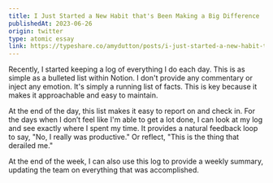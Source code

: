 ```yaml
---
title: I Just Started a New Habit that's Been Making a Big Difference
publishedAt: 2023-06-26
origin: twitter
type: atomic essay
link: https://typeshare.co/amydutton/posts/i-just-started-a-new-habit-thats-been-making-a-big-difference
---
```


Recently, I started keeping a log of everything I do each day. This is as simple as a bulleted list within Notion. I don't provide any commentary or inject any emotion. It's simply a running list of facts. This is key because it makes it approachable and easy to maintain.

At the end of the day, this list makes it easy to report on and check in. For the days when I don’t feel like I'm able to get a lot done, I can look at my log and see exactly where I spent my time. It provides a natural feedback loop to say, "No, I really was productive." Or reflect, "This is the thing that derailed me."

At the end of the week, I can also use this log to provide a weekly summary, updating the team on everything that was accomplished.
